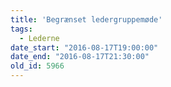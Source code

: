 ```yaml
---
title: 'Begrænset ledergruppemøde'
tags:
  - Lederne
date_start: "2016-08-17T19:00:00"
date_end: "2016-08-17T21:30:00"
old_id: 5966
---
```

